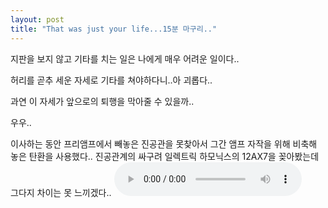 ```yaml
---
layout: post
title: "That was just your life...15분 마구리.."
---
```


지판을 보지 않고 기타를 치는 일은 나에게 매우 어려운 일이다..

허리를 곧추 세운 자세로 기타를 쳐야하다니..아 괴롭다..

과연 이 자세가 앞으로의 퇴행을 막아줄 수 있을까..

우우..



이사하는 동안 프리앰프에서 빼놓은 진공관을 못찾아서 그간 앰프 자작을 위해 비축해 놓은 탄환을 사용했다..
진공관계의 싸구려 일렉트릭 하모닉스의 12AX7을 꽂아봤는데 그다지 차이는 못 느끼겠다..
<audio src="/assets/images/c779ffc1c0577fb236046311352a24df.mp3" controls preload></audio>



